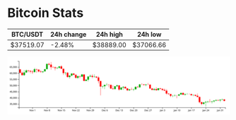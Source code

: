 # Bitcoin Stats

BTC/USDT|24h change|24h high|24h low|
|---|---|---|---|
|$37519.07|-2.48%|$38889.00|$37066.66|

<img src="./chart.svg">
